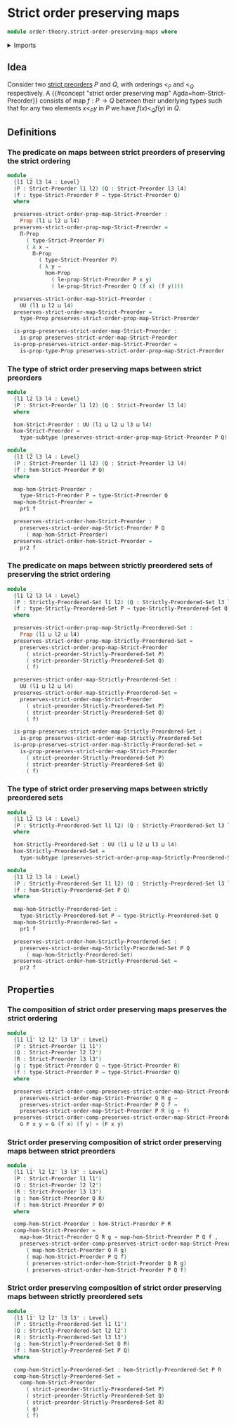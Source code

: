 # Strict order preserving maps

```agda
module order-theory.strict-order-preserving-maps where
```

<details><summary>Imports</summary>

```agda
open import foundation.binary-relations
open import foundation.dependent-pair-types
open import foundation.function-types
open import foundation.propositions
open import foundation.subtypes
open import foundation.universe-levels

open import order-theory.strict-preorders
open import order-theory.strictly-preordered-sets
```

</details>

## Idea

Consider two [strict preorders](order-theory.strict-preorders.md) $P$ and $Q$,
with orderings $<_P$ and $<_Q$ respectively. A
{{#concept "strict order preserving map" Agda=hom-Strict-Preorder}} consists of
map $f : P → Q$ between their underlying types such that for any two elements
$x<_P y$ in $P$ we have $f(x)<_Q f(y)$ in $Q$.

## Definitions

### The predicate on maps between strict preorders of preserving the strict ordering

```agda
module _
  {l1 l2 l3 l4 : Level}
  (P : Strict-Preorder l1 l2) (Q : Strict-Preorder l3 l4)
  (f : type-Strict-Preorder P → type-Strict-Preorder Q)
  where

  preserves-strict-order-prop-map-Strict-Preorder :
    Prop (l1 ⊔ l2 ⊔ l4)
  preserves-strict-order-prop-map-Strict-Preorder =
    Π-Prop
      ( type-Strict-Preorder P)
      ( λ x →
        Π-Prop
          ( type-Strict-Preorder P)
          ( λ y →
            hom-Prop
              ( le-prop-Strict-Preorder P x y)
              ( le-prop-Strict-Preorder Q (f x) (f y))))

  preserves-strict-order-map-Strict-Preorder :
    UU (l1 ⊔ l2 ⊔ l4)
  preserves-strict-order-map-Strict-Preorder =
    type-Prop preserves-strict-order-prop-map-Strict-Preorder

  is-prop-preserves-strict-order-map-Strict-Preorder :
    is-prop preserves-strict-order-map-Strict-Preorder
  is-prop-preserves-strict-order-map-Strict-Preorder =
    is-prop-type-Prop preserves-strict-order-prop-map-Strict-Preorder
```

### The type of strict order preserving maps between strict preorders

```agda
module _
  {l1 l2 l3 l4 : Level}
  (P : Strict-Preorder l1 l2) (Q : Strict-Preorder l3 l4)
  where

  hom-Strict-Preorder : UU (l1 ⊔ l2 ⊔ l3 ⊔ l4)
  hom-Strict-Preorder =
    type-subtype (preserves-strict-order-prop-map-Strict-Preorder P Q)

module _
  {l1 l2 l3 l4 : Level}
  (P : Strict-Preorder l1 l2) (Q : Strict-Preorder l3 l4)
  (f : hom-Strict-Preorder P Q)
  where

  map-hom-Strict-Preorder :
    type-Strict-Preorder P → type-Strict-Preorder Q
  map-hom-Strict-Preorder =
    pr1 f

  preserves-strict-order-hom-Strict-Preorder :
    preserves-strict-order-map-Strict-Preorder P Q
      ( map-hom-Strict-Preorder)
  preserves-strict-order-hom-Strict-Preorder =
    pr2 f
```

### The predicate on maps between strictly preordered sets of preserving the strict ordering

```agda
module _
  {l1 l2 l3 l4 : Level}
  (P : Strictly-Preordered-Set l1 l2) (Q : Strictly-Preordered-Set l3 l4)
  (f : type-Strictly-Preordered-Set P → type-Strictly-Preordered-Set Q)
  where

  preserves-strict-order-prop-map-Strictly-Preordered-Set :
    Prop (l1 ⊔ l2 ⊔ l4)
  preserves-strict-order-prop-map-Strictly-Preordered-Set =
    preserves-strict-order-prop-map-Strict-Preorder
      ( strict-preorder-Strictly-Preordered-Set P)
      ( strict-preorder-Strictly-Preordered-Set Q)
      ( f)

  preserves-strict-order-map-Strictly-Preordered-Set :
    UU (l1 ⊔ l2 ⊔ l4)
  preserves-strict-order-map-Strictly-Preordered-Set =
    preserves-strict-order-map-Strict-Preorder
      ( strict-preorder-Strictly-Preordered-Set P)
      ( strict-preorder-Strictly-Preordered-Set Q)
      ( f)

  is-prop-preserves-strict-order-map-Strictly-Preordered-Set :
    is-prop preserves-strict-order-map-Strictly-Preordered-Set
  is-prop-preserves-strict-order-map-Strictly-Preordered-Set =
    is-prop-preserves-strict-order-map-Strict-Preorder
      ( strict-preorder-Strictly-Preordered-Set P)
      ( strict-preorder-Strictly-Preordered-Set Q)
      ( f)
```

### The type of strict order preserving maps between strictly preordered sets

```agda
module _
  {l1 l2 l3 l4 : Level}
  (P : Strictly-Preordered-Set l1 l2) (Q : Strictly-Preordered-Set l3 l4)
  where

  hom-Strictly-Preordered-Set : UU (l1 ⊔ l2 ⊔ l3 ⊔ l4)
  hom-Strictly-Preordered-Set =
    type-subtype (preserves-strict-order-prop-map-Strictly-Preordered-Set P Q)

module _
  {l1 l2 l3 l4 : Level}
  (P : Strictly-Preordered-Set l1 l2) (Q : Strictly-Preordered-Set l3 l4)
  (f : hom-Strictly-Preordered-Set P Q)
  where

  map-hom-Strictly-Preordered-Set :
    type-Strictly-Preordered-Set P → type-Strictly-Preordered-Set Q
  map-hom-Strictly-Preordered-Set =
    pr1 f

  preserves-strict-order-hom-Strictly-Preordered-Set :
    preserves-strict-order-map-Strictly-Preordered-Set P Q
      ( map-hom-Strictly-Preordered-Set)
  preserves-strict-order-hom-Strictly-Preordered-Set =
    pr2 f
```

## Properties

### The composition of strict order preserving maps preserves the strict ordering

```agda
module _
  {l1 l1' l2 l2' l3 l3' : Level}
  (P : Strict-Preorder l1 l1')
  (Q : Strict-Preorder l2 l2')
  (R : Strict-Preorder l3 l3')
  (g : type-Strict-Preorder Q → type-Strict-Preorder R)
  (f : type-Strict-Preorder P → type-Strict-Preorder Q)
  where

  preserves-strict-order-comp-preserves-strict-order-map-Strict-Preorder :
    preserves-strict-order-map-Strict-Preorder Q R g →
    preserves-strict-order-map-Strict-Preorder P Q f →
    preserves-strict-order-map-Strict-Preorder P R (g ∘ f)
  preserves-strict-order-comp-preserves-strict-order-map-Strict-Preorder
    G F x y = G (f x) (f y) ∘ (F x y)
```

### Strict order preserving composition of strict order preserving maps between strict preorders

```agda
module _
  {l1 l1' l2 l2' l3 l3' : Level}
  (P : Strict-Preorder l1 l1')
  (Q : Strict-Preorder l2 l2')
  (R : Strict-Preorder l3 l3')
  (g : hom-Strict-Preorder Q R)
  (f : hom-Strict-Preorder P Q)
  where

  comp-hom-Strict-Preorder : hom-Strict-Preorder P R
  comp-hom-Strict-Preorder =
    map-hom-Strict-Preorder Q R g ∘ map-hom-Strict-Preorder P Q f ,
    preserves-strict-order-comp-preserves-strict-order-map-Strict-Preorder P Q R
      ( map-hom-Strict-Preorder Q R g)
      ( map-hom-Strict-Preorder P Q f)
      ( preserves-strict-order-hom-Strict-Preorder Q R g)
      ( preserves-strict-order-hom-Strict-Preorder P Q f)
```

### Strict order preserving composition of strict order preserving maps between strictly preordered sets

```agda
module _
  {l1 l1' l2 l2' l3 l3' : Level}
  (P : Strictly-Preordered-Set l1 l1')
  (Q : Strictly-Preordered-Set l2 l2')
  (R : Strictly-Preordered-Set l3 l3')
  (g : hom-Strictly-Preordered-Set Q R)
  (f : hom-Strictly-Preordered-Set P Q)
  where

  comp-hom-Strictly-Preordered-Set : hom-Strictly-Preordered-Set P R
  comp-hom-Strictly-Preordered-Set =
    comp-hom-Strict-Preorder
      ( strict-preorder-Strictly-Preordered-Set P)
      ( strict-preorder-Strictly-Preordered-Set Q)
      ( strict-preorder-Strictly-Preordered-Set R)
      ( g)
      ( f)
```
